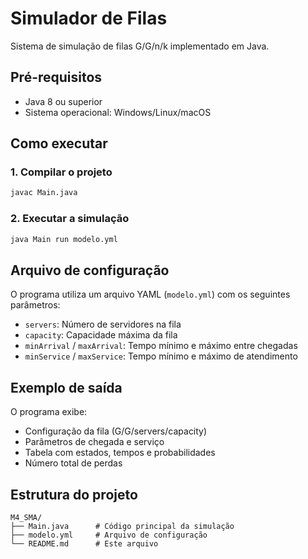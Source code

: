 # Simulador de Filas

Sistema de simulação de filas G/G/n/k implementado em Java.

## Pré-requisitos

- Java 8 ou superior
- Sistema operacional: Windows/Linux/macOS

## Como executar

### 1. Compilar o projeto

```bash
javac Main.java
```

### 2. Executar a simulação

```bash
java Main run modelo.yml
```

## Arquivo de configuração

O programa utiliza um arquivo YAML (`modelo.yml`) com os seguintes parâmetros:

- `servers`: Número de servidores na fila
- `capacity`: Capacidade máxima da fila
- `minArrival` / `maxArrival`: Tempo mínimo e máximo entre chegadas
- `minService` / `maxService`: Tempo mínimo e máximo de atendimento

## Exemplo de saída

O programa exibe:
- Configuração da fila (G/G/servers/capacity)
- Parâmetros de chegada e serviço
- Tabela com estados, tempos e probabilidades
- Número total de perdas

## Estrutura do projeto

```
M4_SMA/
├── Main.java      # Código principal da simulação
├── modelo.yml     # Arquivo de configuração
└── README.md      # Este arquivo
```
